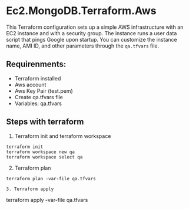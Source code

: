# Ec2.MongoDB.Terraform.Aws
This Terraform configuration sets up a simple AWS infrastructure with an EC2 instance and with a security group. The instance runs a user data script that pings Google upon startup. You can customize the instance name, AMI ID, and other parameters through the `qa.tfvars` file.

## Requirenments:
- Terraform installed
- Aws account
- Aws Key Pair (test.pem)
- Create qa.tfvars file
- Variables: qa.tfvars

## Steps with terraform
1. Terraform init and terraform workspace
```
terraform init
terraform workspace new qa
terraform workspace select qa
```

2. Terraform plan
```
terraform plan -var-file qa.tfvars

3. Terraform apply
```
terraform apply -var-file qa.tfvars

